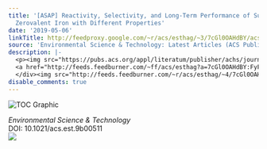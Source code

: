 ```yaml
---
title: '[ASAP] Reactivity, Selectivity, and Long-Term Performance of Sulfidized Nanoscale
  Zerovalent Iron with Different Properties'
date: '2019-05-06'
linkTitle: http://feedproxy.google.com/~r/acs/esthag/~3/7cGl0OAHdBY/acs.est.9b00511
source: 'Environmental Science & Technology: Latest Articles (ACS Publications)'
description: |-
  <p><img src="https://pubs.acs.org/appl/literatum/publisher/achs/journals/content/esthag/0/esthag.ahead-of-print/acs.est.9b00511/20190503/images/medium/es-2019-00511e_0007.gif" alt="TOC Graphic"/></p><div><cite>Environmental Science & Technology</cite></div><div>DOI: 10.1021/acs.est.9b00511</div><div class="feedflare">
  <a href="http://feeds.feedburner.com/~ff/acs/esthag?a=7cGl0OAHdBY:FyF2w_KlViA:yIl2AUoC8zA"><img src="http://feeds.feedburner.com/~ff/acs/esthag?d=yIl2AUoC8zA" border="0"></img></a>
  </div><img src="http://feeds.feedburner.com/~r/acs/esthag/~4/7cGl0OAHdBY" height="1" width="1" ...
disable_comments: true
---
```

<p><img src="https://pubs.acs.org/appl/literatum/publisher/achs/journals/content/esthag/0/esthag.ahead-of-print/acs.est.9b00511/20190503/images/medium/es-2019-00511e_0007.gif" alt="TOC Graphic"/></p><div><cite>Environmental Science & Technology</cite></div><div>DOI: 10.1021/acs.est.9b00511</div><div class="feedflare">
<a href="http://feeds.feedburner.com/~ff/acs/esthag?a=7cGl0OAHdBY:FyF2w_KlViA:yIl2AUoC8zA"><img src="http://feeds.feedburner.com/~ff/acs/esthag?d=yIl2AUoC8zA" border="0"></img></a>
</div><img src="http://feeds.feedburner.com/~r/acs/esthag/~4/7cGl0OAHdBY" height="1" width="1" ...